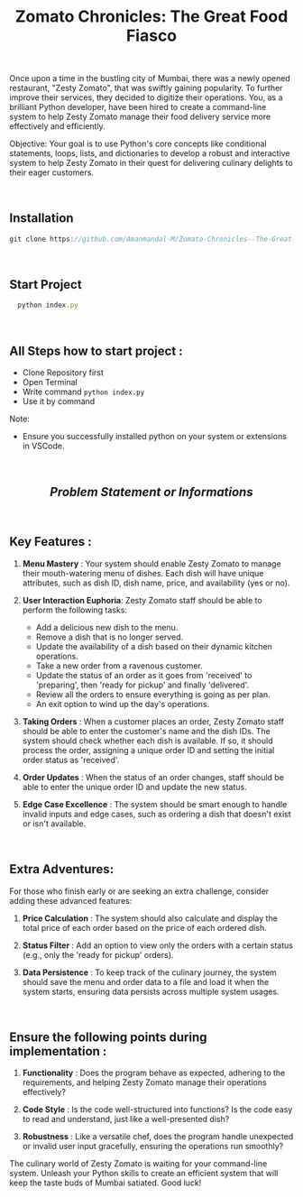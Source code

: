 <h1 align="center">Zomato Chronicles: The Great Food Fiasco</h1>

<br>

Once upon a time in the bustling city of Mumbai, there was a newly opened restaurant, "Zesty Zomato", that was swiftly gaining popularity. To further improve their services, they decided to digitize their operations. You, as a brilliant Python developer, have been hired to create a command-line system to help Zesty Zomato manage their food delivery service more effectively and efficiently.

Objective: Your goal is to use Python's core concepts like conditional statements, loops, lists, and dictionaries to develop a robust and interactive system to help Zesty Zomato in their quest for delivering culinary delights to their eager customers.

<br>

## Installation 

```js
git clone https://github.com/Amanmandal-M/Zomato-Chronicles--The-Great-Food-Fiasco-System.git
```

<br>

## Start Project

```js
  python index.py
```

<br>

## All Steps how to start project :

- Clone Repository first
- Open Terminal
- Write command `python index.py`
- Use it by command

Note: 

 - Ensure you successfully installed python on your system or extensions in VSCode.

<br>

<i><strong><h2 align="center">Problem Statement or Informations</h2></strong></i>

<br>

## **Key Features** :

1. **Menu Mastery** : Your system should enable Zesty Zomato to manage their mouth-watering menu of dishes. Each dish will have unique attributes, such as dish ID, dish name, price, and availability (yes or no).

2. **User Interaction Euphoria**: Zesty Zomato staff should be able to perform the following tasks:

    - Add a delicious new dish to the menu.
    - Remove a dish that is no longer served.
    - Update the availability of a dish based on their dynamic kitchen operations.
    - Take a new order from a ravenous customer.
    - Update the status of an order as it goes from 'received' to 'preparing', then 'ready for pickup' and finally 'delivered'.
    - Review all the orders to ensure everything is going as per plan.
    - An exit option to wind up the day's operations.

3. **Taking Orders** : When a customer places an order, Zesty Zomato staff should be able to enter the customer's name and the dish IDs. The system should check whether each dish is available. If so, it should process the order, assigning a unique order ID and setting the initial order status as 'received'.

4. **Order Updates** : When the status of an order changes, staff should be able to enter the unique order ID and update the new status.

5. **Edge Case Excellence** : The system should be smart enough to handle invalid inputs and edge cases, such as ordering a dish that doesn't exist or isn't available.

<br>

## **Extra Adventures**:

For those who finish early or are seeking an extra challenge, consider adding these advanced features:

1. **Price Calculation** : The system should also calculate and display the total price of each order based on the price of each ordered dish.

2. **Status Filter** : Add an option to view only the orders with a certain status (e.g., only the 'ready for pickup' orders).

3. **Data Persistence** : To keep track of the culinary journey, the system should save the menu and order data to a file and load it when the system starts, ensuring data persists across multiple system usages.

<br>

## Ensure the following points during implementation :

1. **Functionality** : Does the program behave as expected, adhering to the requirements, and helping Zesty Zomato manage their operations effectively?

2. **Code Style** : Is the code well-structured into functions? Is the code easy to read and understand, just like a well-presented dish?

3. **Robustness** : Like a versatile chef, does the program handle unexpected or invalid user input gracefully, ensuring the operations run smoothly?

The culinary world of Zesty Zomato is waiting for your command-line system. Unleash your Python skills to create an efficient system that will keep the taste buds of Mumbai satiated. Good luck!
